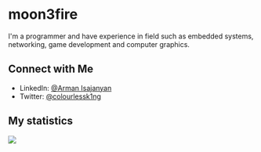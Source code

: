 # moon3fire

I'm a programmer and have experience in field such as embedded systems, networking, game development and computer graphics.


## Connect with Me
- LinkedIn: [@Arman Isajanyan](https://www.linkedin.com/in/arman-isadzhanyan-498a29229)
- Twitter: [@colourlessk1ng](https://twitter.com/colourlessk1ng)

## My statistics
![](https://github-readme-stats.vercel.app/api?username=moon3fire&show_icons=true&theme=dracula)
